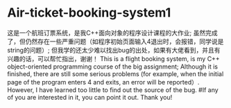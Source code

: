 # Air-ticket-booking-system1
这是一个航班订票系统，是我C++面向对象的程序设计课程的大作业;
虽然完成了，但仍然存在一些严重问题（如程序初始页面输入4退出时，会报错，同学说是string的问题）;
但我学的还太少难以找出bug的出处，如果有大佬看到，并且有兴趣的话，可以帮忙指出，谢谢！
This is a flight booking system, is my C++ object-oriented programming course of the big assignment;
Although it is finished, there are still some serious problems 
(for example, when the initial page of the program enters 4 and exits, an error will be reported）.
However, I have learned too little to find out the source of the bug. 
#If any of you are interested in it, you can point it out. Thank you!
